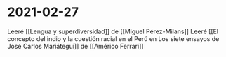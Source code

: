 # 2021-02-27

Leeré [[Lengua y superdiversidad]] de [[Miguel Pérez-Milans]]
Leeré [[El concepto del indio y la cuestión racial en el Perú en Los siete ensayos de José Carlos Mariátegui]] de [[Américo Ferrari]]